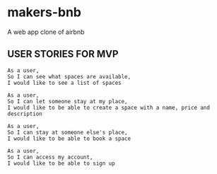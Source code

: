# makers-bnb
A web app clone of airbnb


## USER STORIES FOR MVP
```
As a user,
So I can see what spaces are available,
I would like to see a list of spaces
```

```
As a user,
So I can let someone stay at my place,
I would like to be able to create a space with a name, price and description
```

```
As a user,
So I can stay at someone else's place,
I would like to be able to book a space
```

```
As a user,
So I can access my account,
I would like to be able to sign up
```

